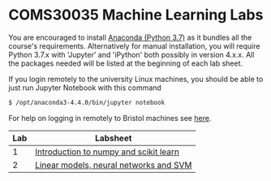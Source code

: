 # COMS30035 Machine Learning Labs

You are encouraged to install [Anaconda (Python 3.7)](https://www.anaconda.com/products/individual) as it bundles all the course's requirements.
Alternatively for manual installation, you will require Python 3.7.x with 'Jupyter' and 'iPython' both possibly in version 4.x.x. All the packages needed will be listed at the beginning of each lab sheet.

If you login remotely to the university Linux machines, you should be able to just run Jupyter Notebook with this command
```sh
$ /opt/anaconda3-4.4.0/bin/jupyter notebook
```

For help on logging in remotely to Bristol machines see [here](https://uob.sharepoint.com/sites/itservices/SitePages/teaching-remote-access.aspx).

| Lab | Labsheet |
|-----|----------|
| 1   | [Introduction to numpy and scikit learn](lab1/lab1-intro_to_numpy_scikitlearn.ipynb) |
| 2   | [Linear models, neural networks and SVM](lab2/lab2-linear_models_neural_nets_SVM.ipynb ) |
